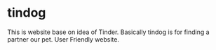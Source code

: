 # tindog
This is website base on idea of Tinder.
Basically tindog is for finding a partner our pet.
User Friendly website.
